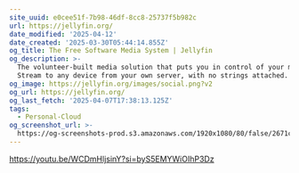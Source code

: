 ```yaml
---
site_uuid: e0cee51f-7b98-46df-8cc8-25737f5b982c
url: https://jellyfin.org/
date_modified: '2025-04-12'
date_created: '2025-03-30T05:44:14.855Z'
og_title: The Free Software Media System | Jellyfin
og_description: >-
  The volunteer-built media solution that puts you in control of your media.
  Stream to any device from your own server, with no strings attached.
og_image: https://jellyfin.org/images/social.png?v2
og_url: https://jellyfin.org/
og_last_fetch: '2025-04-07T17:38:13.125Z'
tags:
  - Personal-Cloud
og_screenshot_url: >-
  https://og-screenshots-prod.s3.amazonaws.com/1920x1080/80/false/2671ce0498e8d333251e73cd6cf1c5d42d65aa4a59122167c012211708a4746f.jpeg
---
```
































https://youtu.be/WCDmHljsinY?si=byS5EMYWiOIhP3Dz